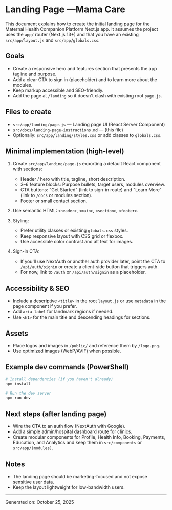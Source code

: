 # Landing Page —Mama Care
This document explains how to create the initial landing page for the Maternal Health Companion Platform Next.js app. It assumes the project uses the `app/` router (Next.js 13+) and that you have an existing `src/app/layout.js` and `src/app/globals.css`.

## Goals
- Create a responsive hero and features section that presents the app tagline and purpose.
- Add a clear CTA to sign in (placeholder) and to learn more about the modules.
- Keep markup accessible and SEO-friendly.
- Add the page at `/landing` so it doesn't clash with existing root `page.js`.

## Files to create
- `src/app/landing/page.js` — Landing page UI (React Server Component)
- `src/docs/landing-page-instructions.md` — (this file)
- Optionally: `src/app/landing/styles.css` or add classes to `globals.css`.

## Minimal implementation (high-level)
1. Create `src/app/landing/page.js` exporting a default React component with sections:
   - Header / hero with title, tagline, short description.
   - 3–6 feature blocks: Purpose bullets, target users, modules overview.
   - CTA buttons: "Get Started" (link to sign-in route) and "Learn More" (link to `/docs` or modules section).
   - Footer or small contact section.

2. Use semantic HTML: `<header>`, `<main>`, `<section>`, `<footer>`.

3. Styling:
   - Prefer utility classes or existing `globals.css` styles.
   - Keep responsive layout with CSS grid or flexbox.
   - Use accessible color contrast and alt text for images.

4. Sign-in CTA:
   - If you'll use NextAuth or another auth provider later, point the CTA to `/api/auth/signin` or create a client-side button that triggers auth.
   - For now, link to `/auth` or `/api/auth/signin` as a placeholder.

## Accessibility & SEO
- Include a descriptive `<title>` in the root `layout.js` or use `metadata` in the page component if you prefer.
- Add `aria-label` for landmark regions if needed.
- Use `<h1>` for the main title and descending headings for sections.

## Assets
- Place logos and images in `/public/` and reference them by `/logo.png`.
- Use optimized images (WebP/AVIF) when possible.

## Example dev commands (PowerShell)
```powershell
# Install dependencies (if you haven't already)
npm install

# Run the dev server
npm run dev
```

## Next steps (after landing page)
- Wire the CTA to an auth flow (NextAuth with Google).
- Add a simple admin/hospital dashboard route for clinics.
- Create modular components for Profile, Health Info, Booking, Payments, Education, and Analytics and keep them in `src/components` or `src/app/(modules)`.

## Notes
- The landing page should be marketing-focused and not expose sensitive user data.
- Keep the layout lightweight for low-bandwidth users.

---
Generated on: October 25, 2025